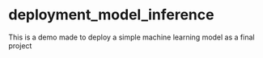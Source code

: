 # deployment_model_inference
This is a demo made to deploy a simple machine learning model as a final project
